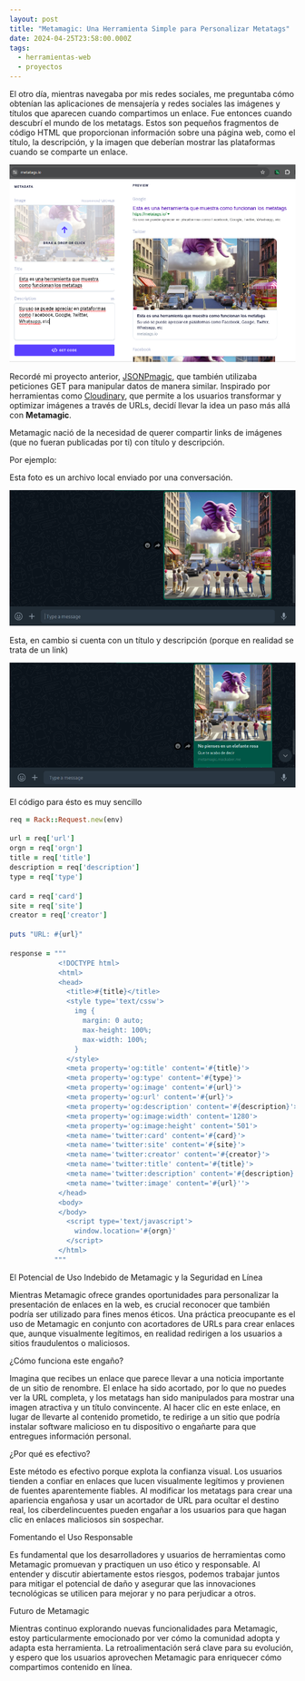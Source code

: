 ```yaml
---
layout: post
title: "Metamagic: Una Herramienta Simple para Personalizar Metatags"
date: 2024-04-25T23:58:00.000Z
tags:
  - herramientas-web
  - proyectos
---
```

<!-- https://chat.openai.com/g/g-nFR4aYrrY-chispita/c/2bfafb1a-5b49-4657-8a34-bdfc5a059fb6 -->

El otro día, mientras navegaba por mis redes sociales, me preguntaba cómo obtenían las aplicaciones de mensajería y redes sociales las imágenes y títulos que aparecen cuando compartimos un enlace. Fue entonces cuando descubrí el mundo de los metatags. Estos son pequeños fragmentos de código HTML que proporcionan información sobre una página web, como el título, la descripción, y la imagen que deberían mostrar las plataformas cuando se comparte un enlace.

![](/uploads/2024-04-27_20-07.png)

Recordé mi proyecto anterior, [JSONPmagic](https://mackaber.me/2024/04/25/c%C3%B3mo-simplifiqu%C3%A9-el-acceso-a-apis-con-jsonp-magic.html), que también utilizaba peticiones GET para manipular datos de manera similar. Inspirado por herramientas como [Cloudinary](https://cloudinary.com/), que permite a los usuarios transformar y optimizar imágenes a través de URLs, decidí llevar la idea un paso más allá con **Metamagic**. 

Metamagic nació de la necesidad de querer compartir links de imágenes (que no fueran publicadas por ti) con título y descripción. 

Por ejemplo:

Esta foto es un archivo local enviado por una conversación.

![](/uploads/2024-04-27_20-37.png)

Esta, en cambio si cuenta con un título y descripción (porque en realidad se trata de un link)

![](/uploads/2024-05-01_16-42.png)

El código para ésto es muy sencillo 



```ruby
req = Rack::Request.new(env)

url = req['url']
orgn = req['orgn']
title = req['title']
description = req['description']
type = req['type']

card = req['card']
site = req['site']
creator = req['creator']

puts "URL: #{url}"

response = """
            <!DOCTYPE html>
            <html>
            <head>
              <title>#{title}</title>
              <style type='text/cssw'>
                img {
                  margin: 0 auto;
                  max-height: 100%;
                  max-width: 100%;
                }
              </style>
              <meta property='og:title' content='#{title}'>
              <meta property='og:type' content='#{type}'>
              <meta property='og:image' content='#{url}'>
              <meta property='og:url' content='#{url}'>
              <meta property='og:description' content='#{description}'>
              <meta property='og:image:width' content='1280'>
              <meta property='og:image:height' content='501'>
              <meta name='twitter:card' content='#{card}'>
              <meta name='twitter:site' content='#{site}'>
              <meta name='twitter:creator' content='#{creator}'>
              <meta name='twitter:title' content='#{title}'>
              <meta name='twitter:description' content='#{description}'>
              <meta name='twitter:image' content='#{url}''>
            </head>
            <body>
            </body>
              <script type='text/javascript'>
                window.location='#{orgn}'
              </script>
            </html>
           """
```



El Potencial de Uso Indebido de Metamagic y la Seguridad en Línea

Mientras Metamagic ofrece grandes oportunidades para personalizar la presentación de enlaces en la web, es crucial reconocer que también podría ser utilizado para fines menos éticos. Una práctica preocupante es el uso de Metamagic en conjunto con acortadores de URLs para crear enlaces que, aunque visualmente legítimos, en realidad redirigen a los usuarios a sitios fraudulentos o maliciosos.

¿Cómo funciona este engaño?

Imagina que recibes un enlace que parece llevar a una noticia importante de un sitio de renombre. El enlace ha sido acortado, por lo que no puedes ver la URL completa, y los metatags han sido manipulados para mostrar una imagen atractiva y un título convincente. Al hacer clic en este enlace, en lugar de llevarte al contenido prometido, te redirige a un sitio que podría instalar software malicioso en tu dispositivo o engañarte para que entregues información personal.

¿Por qué es efectivo?

Este método es efectivo porque explota la confianza visual. Los usuarios tienden a confiar en enlaces que lucen visualmente legítimos y provienen de fuentes aparentemente fiables. Al modificar los metatags para crear una apariencia engañosa y usar un acortador de URL para ocultar el destino real, los ciberdelincuentes pueden engañar a los usuarios para que hagan clic en enlaces maliciosos sin sospechar.

Fomentando el Uso Responsable

Es fundamental que los desarrolladores y usuarios de herramientas como Metamagic promuevan y practiquen un uso ético y responsable. Al entender y discutir abiertamente estos riesgos, podemos trabajar juntos para mitigar el potencial de daño y asegurar que las innovaciones tecnológicas se utilicen para mejorar y no para perjudicar a otros.

Futuro de Metamagic

Mientras continuo explorando nuevas funcionalidades para Metamagic, estoy particularmente emocionado por ver cómo la comunidad adopta y adapta esta herramienta. La retroalimentación será clave para su evolución, y espero que los usuarios aprovechen Metamagic para enriquecer cómo compartimos contenido en línea.

